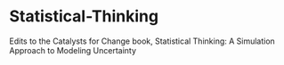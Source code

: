 Statistical-Thinking
====================

Edits to the Catalysts for Change book, Statistical Thinking: A Simulation Approach to Modeling Uncertainty